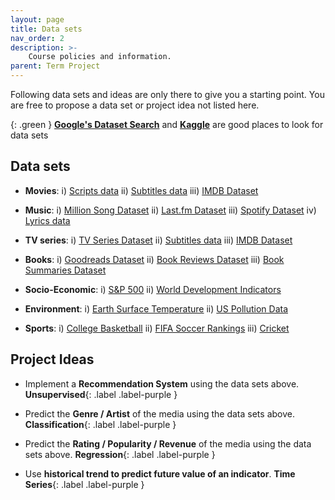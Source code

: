 ```yaml
---
layout: page
title: Data sets
nav_order: 2
description: >-
    Course policies and information.
parent: Term Project
---
```

<!-- <br/> -->
<!-- ## Data sets -->
<!-- {:.no_toc} -->
<!-- <br/> -->

Following data sets and ideas are only there to give you a starting point. You are free to propose a data set or project idea not listed here. 

{: .green }
**[Google's Dataset Search](https://datasetsearch.research.google.com)** and **[Kaggle](https://www.kaggle.com/datasets)** are good places to look for data sets 

## Data sets

* **Movies**: i) [Scripts data](https://www.kaggle.com/datasets/gufukuro/movie-scripts-corpus) ii) [Subtitles data](https://datasetsearch.research.google.com/search?src=0&query=subtitles) iii) [IMDB Dataset](https://www.kaggle.com/stefanoleone992/imdb-extensive-dataset)

* **Music**: i) [Million Song Dataset](https://labrosa.ee.columbia.edu/millionsong/) ii) [Last.fm Dataset](http://millionsongdataset.com/lastfm/) iii) [Spotify Dataset](https://www.kaggle.com/yamaerenay/spotify-dataset-19212020-160k-tracks) iv) [Lyrics data](https://datasetsearch.research.google.com/search?src=0&query=lyrics&docid=L2cvMTFzMXQ2azkybg%3D%3D)

* **TV series**: i) [TV Series Dataset](https://www.kaggle.com/ruchi798/tv-shows-on-netflix-prime-video-hulu-and-disney) ii) [Subtitles data](https://datasetsearch.research.google.com/search?src=0&query=subtitles) iii) [IMDB Dataset](https://www.kaggle.com/stefanoleone992/imdb-extensive-dataset)

* **Books**: i) [Goodreads Dataset](https://www.kaggle.com/jealousleopard/goodreadsbooks) ii) [Book Reviews Dataset](https://www.kaggle.com/ruchi798/bookcrossing-dataset) iii) [Book Summaries Dataset](https://www.kaggle.com/philippsp/booksummaries)

* **Socio-Economic**: i) [S&P 500](https://www.kaggle.com/datasets/andrewmvd/sp-500-stocks) ii) [World Development Indicators](https://www.kaggle.com/datasets/kaggle/world-development-indicators)

* **Environment**: i) [Earth Surface Temperature](https://www.kaggle.com/datasets/berkeleyearth/climate-change-earth-surface-temperature-data) ii) [US Pollution Data](https://www.kaggle.com/datasets/sogun3/uspollution)

* **Sports**: i) [College Basketball](https://www.kaggle.com/datasets/andrewsundberg/college-basketball-dataset) ii) [FIFA Soccer Rankings](https://www.kaggle.com/datasets/tadhgfitzgerald/fifa-international-soccer-mens-ranking-1993now) iii) [Cricket](https://www.kaggle.com/datasets/jaykay12/odi-cricket-matches-19712017)

## Project Ideas



<!-- ### Movie / Song / TV Recommendation System   -->

* Implement a **Recommendation System** using the data sets above. **Unsupervised**{: .label .label-purple }  
<!-- **Tabular**{: .label .label-purple } **Text**{: .label .label-purple }  -->

* Predict the **Genre / Artist** of the media using the data sets above. **Classification**{: .label .label-purple }  
<!-- **Tabular**{: .label .label-purple } **Text**{: .label .label-purple }  -->

* Predict the **Rating / Popularity / Revenue** of the media using the data sets above. **Regression**{: .label .label-purple } 
 <!-- **Tabular**{: .label .label-purple } **Text**{: .label .label-purple }  -->

* Use **historical trend to predict future value of an indicator**. **Time Series**{: .label .label-purple }

<!-- 
* IPEDS

* Bureau of Labor Statistics 

* Sports Data 

* Import / Export 

* Climate? Donella Meadows 

* Stocks 
 -->
